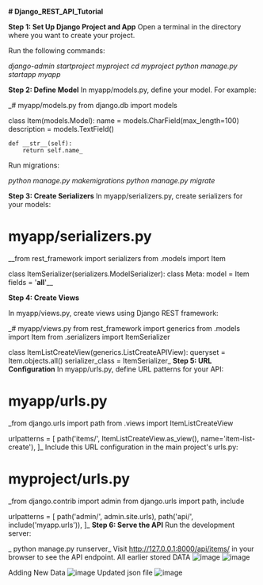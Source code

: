 **# Django_REST_API_Tutorial**

**Step 1: Set Up Django Project and App**
Open a terminal in the directory where you want to create your project.

Run the following commands:


_django-admin startproject myproject
cd myproject
python manage.py startapp myapp_

**Step 2: Define Model**
In myapp/models.py, define your model. For example:


_# myapp/models.py
from django.db import models

class Item(models.Model):
    name = models.CharField(max_length=100)
    description = models.TextField()

    def __str__(self):
        return self.name_
Run migrations:

_python manage.py makemigrations
python manage.py migrate_

**Step 3: Create Serializers**
In myapp/serializers.py, create serializers for your models:


# myapp/serializers.py
__from rest_framework import serializers
from .models import Item

class ItemSerializer(serializers.ModelSerializer):
    class Meta:
        model = Item
        fields = '__all__'__
        
**Step 4: Create Views**

In myapp/views.py, create views using Django REST framework:


_# myapp/views.py
from rest_framework import generics
from .models import Item
from .serializers import ItemSerializer

class ItemListCreateView(generics.ListCreateAPIView):
    queryset = Item.objects.all()
    serializer_class = ItemSerializer_
**Step 5: URL Configuration**
In myapp/urls.py, define URL patterns for your API:


# myapp/urls.py
_from django.urls import path
from .views import ItemListCreateView

urlpatterns = [
    path('items/', ItemListCreateView.as_view(), name='item-list-create'),
]_
Include this URL configuration in the main project's urls.py:


# myproject/urls.py
_from django.contrib import admin
from django.urls import path, include

urlpatterns = [
    path('admin/', admin.site.urls),
    path('api/', include('myapp.urls')),
]_
**Step 6: Serve the API**
Run the development server:

_
python manage.py runserver_
Visit http://127.0.0.1:8000/api/items/ in your browser to see the API endpoint.
All earlier stored DATA
![image](https://github.com/mdshamsfiroz/Django_REST_API_Tutorial/assets/76830065/331f40ef-dbb2-4bb1-b6fe-9f6d2c8248de)
![image](https://github.com/mdshamsfiroz/Django_REST_API_Tutorial/assets/76830065/6cddd89a-32a3-4393-abef-03337dbb87bb)

Adding New Data
![image](https://github.com/mdshamsfiroz/Django_REST_API_Tutorial/assets/76830065/74c883db-4eed-41c4-a245-624ace4324a1)
Updated json file
![image](https://github.com/mdshamsfiroz/Django_REST_API_Tutorial/assets/76830065/3be3c44f-e81b-4353-b443-4dc258edf76f)



